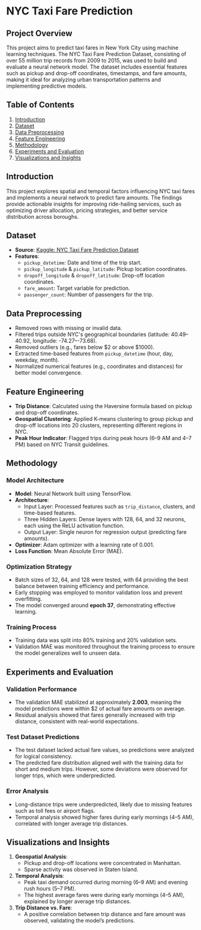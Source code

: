 # NYC Taxi Fare Prediction


## Project Overview
This project aims to predict taxi fares in New York City using machine learning techniques. The NYC Taxi Fare Prediction Dataset, consisting of over 55 million trip records from 2009 to 2015, was used to build and evaluate a neural network model. The dataset includes essential features such as pickup and drop-off coordinates, timestamps, and fare amounts, making it ideal for analyzing urban transportation patterns and implementing predictive models.

## Table of Contents
1. [Introduction](#introduction)
2. [Dataset](#dataset)
3. [Data Preprocessing](#data-preprocessing)
4. [Feature Engineering](#feature-engineering)
5. [Methodology](#methodology)
6. [Experiments and Evaluation](#experiments-and-evaluation)
7. [Visualizations and Insights](#visualizations-and-insights)


## Introduction
This project explores spatial and temporal factors influencing NYC taxi fares and implements a neural network to predict fare amounts. The findings provide actionable insights for improving ride-hailing services, such as optimizing driver allocation, pricing strategies, and better service distribution across boroughs.

## Dataset
- **Source**: [Kaggle: NYC Taxi Fare Prediction Dataset](https://www.kaggle.com/competitions/new-york-city-taxi-fare-prediction)
- **Features**:
  - `pickup_datetime`: Date and time of the trip start.
  - `pickup_longitude` & `pickup_latitude`: Pickup location coordinates.
  - `dropoff_longitude` & `dropoff_latitude`: Drop-off location coordinates.
  - `fare_amount`: Target variable for prediction.
  - `passenger_count`: Number of passengers for the trip.

## Data Preprocessing
- Removed rows with missing or invalid data.
- Filtered trips outside NYC's geographical boundaries (latitude: 40.49–40.92, longitude: -74.27–-73.68).
- Removed outliers (e.g., fares below $2 or above $1000).
- Extracted time-based features from `pickup_datetime` (hour, day, weekday, month).
- Normalized numerical features (e.g., coordinates and distances) for better model convergence.

## Feature Engineering
- **Trip Distance**: Calculated using the Haversine formula based on pickup and drop-off coordinates.
- **Geospatial Clustering**: Applied K-means clustering to group pickup and drop-off locations into 20 clusters, representing different regions in NYC.
- **Peak Hour Indicator**: Flagged trips during peak hours (6–9 AM and 4–7 PM) based on NYC Transit guidelines.

## Methodology
### Model Architecture
- **Model**: Neural Network built using TensorFlow.
- **Architecture**:
  - Input Layer: Processed features such as `trip_distance`, clusters, and time-based features.
  - Three Hidden Layers: Dense layers with 128, 64, and 32 neurons, each using the ReLU activation function.
  - Output Layer: Single neuron for regression output (predicting fare amounts).
- **Optimizer**: Adam optimizer with a learning rate of 0.001.
- **Loss Function**: Mean Absolute Error (MAE).

### Optimization Strategy
- Batch sizes of 32, 64, and 128 were tested, with 64 providing the best balance between training efficiency and performance.
- Early stopping was employed to monitor validation loss and prevent overfitting.
- The model converged around **epoch 37**, demonstrating effective learning.

### Training Process
- Training data was split into 80% training and 20% validation sets.
- Validation MAE was monitored throughout the training process to ensure the model generalizes well to unseen data.

## Experiments and Evaluation
### Validation Performance
- The validation MAE stabilized at approximately **2.003**, meaning the model predictions were within $2 of actual fare amounts on average.
- Residual analysis showed that fares generally increased with trip distance, consistent with real-world expectations.

### Test Dataset Predictions
- The test dataset lacked actual fare values, so predictions were analyzed for logical consistency.
- The predicted fare distribution aligned well with the training data for short and medium trips. However, some deviations were observed for longer trips, which were underpredicted.

### Error Analysis
- Long-distance trips were underpredicted, likely due to missing features such as toll fees or airport flags.
- Temporal analysis showed higher fares during early mornings (4–5 AM), correlated with longer average trip distances.

## Visualizations and Insights
1. **Geospatial Analysis**:
   - Pickup and drop-off locations were concentrated in Manhattan.
   - Sparse activity was observed in Staten Island.
2. **Temporal Analysis**:
   - Peak taxi demand occurred during morning (6–9 AM) and evening rush hours (5–7 PM).
   - The highest average fares were during early mornings (4–5 AM), explained by longer average trip distances.
3. **Trip Distance vs. Fare**:
   - A positive correlation between trip distance and fare amount was observed, validating the model’s predictions.

